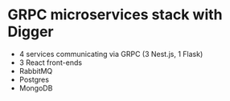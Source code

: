 # GRPC microservices stack with Digger

- 4 services communicating via GRPC (3 Nest.js, 1 Flask)
- 3 React front-ends
- RabbitMQ
- Postgres
- MongoDB